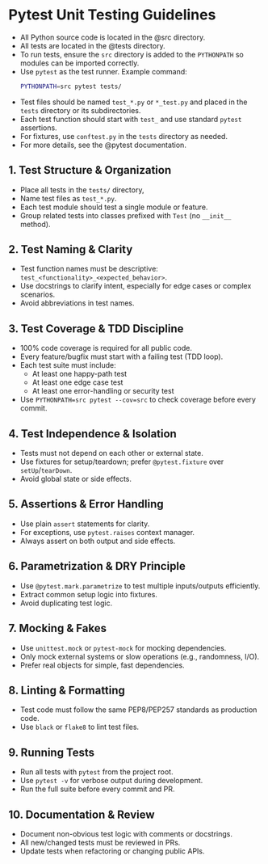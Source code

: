 # Pytest Unit Testing Guidelines

- All Python source code is located in the @src directory.
- All tests are located in the @tests directory.
- To run tests, ensure the `src` directory is added to the `PYTHONPATH` so modules can be imported correctly.
- Use `pytest` as the test runner. Example command:
  ```sh
  PYTHONPATH=src pytest tests/
  ```
- Test files should be named `test_*.py` or `*_test.py` and placed in the `tests` directory or its subdirectories.
- Each test function should start with `test_` and use standard `pytest` assertions.
- For fixtures, use `conftest.py` in the `tests` directory as needed.
- For more details, see the @pytest documentation.

## 1. Test Structure & Organization

- Place all tests in the `tests/` directory,
- Name test files as `test_*.py`.
- Each test module should test a single module or feature.
- Group related tests into classes prefixed with `Test` (no `__init__` method).

## 2. Test Naming & Clarity

- Test function names must be descriptive: `test_<functionality>_<expected_behavior>`.
- Use docstrings to clarify intent, especially for edge cases or complex scenarios.
- Avoid abbreviations in test names.

## 3. Test Coverage & TDD Discipline

- 100% code coverage is required for all public code.
- Every feature/bugfix must start with a failing test (TDD loop).
- Each test suite must include:
  - At least one happy-path test
  - At least one edge case test
  - At least one error-handling or security test
- Use `PYTHONPATH=src pytest --cov=src` to check coverage before every commit.

## 4. Test Independence & Isolation

- Tests must not depend on each other or external state.
- Use fixtures for setup/teardown; prefer `@pytest.fixture` over `setUp`/`tearDown`.
- Avoid global state or side effects.

## 5. Assertions & Error Handling

- Use plain `assert` statements for clarity.
- For exceptions, use `pytest.raises` context manager.
- Always assert on both output and side effects.

## 6. Parametrization & DRY Principle

- Use `@pytest.mark.parametrize` to test multiple inputs/outputs efficiently.
- Extract common setup logic into fixtures.
- Avoid duplicating test logic.

## 7. Mocking & Fakes

- Use `unittest.mock` or `pytest-mock` for mocking dependencies.
- Only mock external systems or slow operations (e.g., randomness, I/O).
- Prefer real objects for simple, fast dependencies.

## 8. Linting & Formatting

- Test code must follow the same PEP8/PEP257 standards as production code.
- Use `black` or `flake8` to lint test files.

## 9. Running Tests

- Run all tests with `pytest` from the project root.
- Use `pytest -v` for verbose output during development.
- Run the full suite before every commit and PR.

## 10. Documentation & Review

- Document non-obvious test logic with comments or docstrings.
- All new/changed tests must be reviewed in PRs.
- Update tests when refactoring or changing public APIs.
